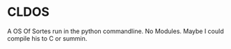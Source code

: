 # CLDOS
 A OS Of Sortes run in the python commandline. No Modules. Maybe I could compile his to C or summin.
